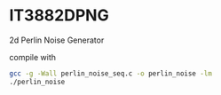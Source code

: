 # IT3882DPNG
2d Perlin Noise Generator

compile with 

```bash
gcc -g -Wall perlin_noise_seq.c -o perlin_noise -lm
./perlin_noise
```
